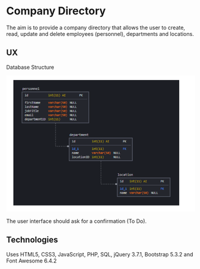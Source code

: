 # Company Directory

The aim is to provide a company directory that allows the user to create, read, update and delete employees (personnel), departments and locations.

## UX

Database Structure

![Database Structure](Data/databasestructure.png)

The user interface should ask for a confirmation (To Do).

## Technologies

Uses HTML5, CSS3, JavaScript, PHP, SQL, jQuery 3.7.1, Bootstrap 5.3.2 and Font Awesome 6.4.2